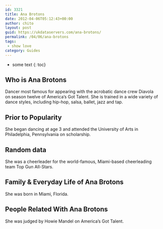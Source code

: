 ```yaml
---
id: 3321
title: Ana Brotons
date: 2012-04-06T05:12:43+00:00
author: chito
layout: post
guid: https://ukdataservers.com/ana-brotons/
permalink: /04/06/ana-brotons
tags:
 - show love
category: Guides
---
```


* some text
{: toc}
          
          
## Who is  Ana Brotons
                  
                  
                  
Dancer most famous for appearing with the acrobatic dance crew Diavola on season twelve of America&#8217;s Got Talent. She is trained in a wide variety of dance styles, including hip-hop, salsa, ballet, jazz and tap. 
                  
                
                
                
## Prior to Popularity 
                  
                  
                  
She began dancing at age 3 and attended the University of Arts in Philadelphia, Pennsylvania on scholarship. 
                  
                
                
                
## Random data 
                  
                  
                  
She was a cheerleader for the world-famous, Miami-based cheerleading team Top Gun All-Stars.
                  
                
                
                
## Family & Everyday Life of Ana Brotons
                  
                  
                  
She was born in Miami, Florida. 
                  
                
                
                
## People Related With  Ana Brotons
                  
                  
                  
She was judged by Howie Mandel on America&#8217;s Got Talent.
                  
                
              
            
          
          
          
    
    
  
